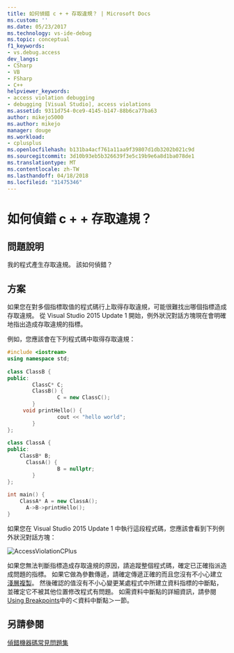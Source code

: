 ```yaml
---
title: 如何偵錯 c + + 存取違規？ | Microsoft Docs
ms.custom: ''
ms.date: 05/23/2017
ms.technology: vs-ide-debug
ms.topic: conceptual
f1_keywords:
- vs.debug.access
dev_langs:
- CSharp
- VB
- FSharp
- C++
helpviewer_keywords:
- access violation debugging
- debugging [Visual Studio], access violations
ms.assetid: 9311d754-0ce9-4145-b147-88b6ca77ba63
author: mikejo5000
ms.author: mikejo
manager: douge
ms.workload:
- cplusplus
ms.openlocfilehash: b131ba4acf761a11aa9f39807d1db3202b021c9d
ms.sourcegitcommit: 3d10b93eb5b326639f3e5c19b9e6a8d1ba078de1
ms.translationtype: MT
ms.contentlocale: zh-TW
ms.lasthandoff: 04/18/2018
ms.locfileid: "31475346"
---
```

# <a name="how-can-i-debug-a-c-access-violation"></a>如何偵錯 c + + 存取違規？
## <a name="problem-description"></a>問題說明  
 我的程式產生存取違規。 該如何偵錯？  
  
## <a name="solution"></a>方案  
 如果您在對多個指標取值的程式碼行上取得存取違規，可能很難找出哪個指標造成存取違規。 從 Visual Studio 2015 Update 1 開始，例外狀況對話方塊現在會明確地指出造成存取違規的指標。  
  
 例如，您應該會在下列程式碼中取得存取違規：  
  
```C++  
#include <iostream>  
using namespace std;  
  
class ClassB {  
public:  
        ClassC* C;  
        ClassB() {  
                C = new ClassC();  
        }  
     void printHello() {  
                cout << "hello world";  
        }  
};  
  
class ClassA {  
public:  
    ClassB* B;  
      ClassA() {  
                B = nullptr;  
        }  
};  
  
int main() {  
    ClassA* A = new ClassA();  
      A->B->printHello();  
}  
```  
  
 如果您在 Visual Studio 2015 Update 1 中執行這段程式碼，您應該會看到下列例外狀況對話方塊：  
  
 ![AccessViolationCPlus](../debugger/media/accessviolationcplus.png "AccessViolationCPlus")  
  
 如果您無法判斷指標造成存取違規的原因，請追蹤整個程式碼，確定已正確指派造成問題的指標。  如果它做為參數傳遞，請確定傳遞正確的而且您沒有不小心建立[淺層複製](http://stackoverflow.com/questions/184710/what-is-the-difference-between-a-deep-copy-and-a-shallow-copy)。 然後確認的值沒有不小心變更某處程式中所建立資料指標的中斷點，並確定它不被其他位置修改程式有問題。 如需資料中斷點的詳細資訊，請參閱 [Using Breakpoints](../debugger/using-breakpoints.md)中的＜資料中斷點＞一節。  
  
## <a name="see-also"></a>另請參閱  
 [偵錯機器碼常見問題集](../debugger/debugging-native-code-faqs.md)